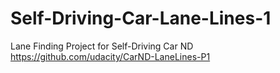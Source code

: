 # Self-Driving-Car-Lane-Lines-1
Lane Finding Project for Self-Driving Car ND https://github.com/udacity/CarND-LaneLines-P1
